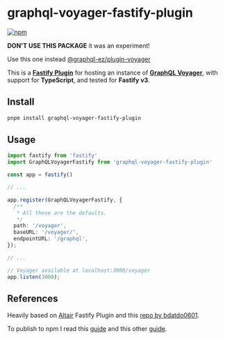 # graphql-voyager-fastify-plugin

[![npm](https://img.shields.io/npm/v/graphql-voyager-fastify-plugin.svg)](https://www.npmjs.com/package/graphql-voyager-fastify-plugin)

**DON'T USE THIS PACKAGE** it was an experiment!

Use this one instead [@graphql-ez/plugin-voyager](https://www.npmjs.com/package/@graphql-ez/plugin-voyager)

This is a [**Fastify Plugin**](https://www.fastify.io/docs/master/Plugins/) for hosting an instance of [**GraphQL Voyager**](https://github.com/APIs-guru/graphql-voyager), with support for **TypeScript**, and tested for **Fastify v3**.

## Install

```sh
pnpm install graphql-voyager-fastify-plugin
```

## Usage

```ts
import fastify from 'fastify'
import GraphQLVoyagerFastify from 'graphql-voyager-fastify-plugin'

const app = fastify()

// ...

app.register(GraphQLVoyagerFastify, {
  /**
   * All these are the defaults.
   */
  path: '/voyager',
  baseURL: '/voyager/',
  endpointURL: '/graphql',
});

// ...

// Voyager available at localhost:3000/voyager
app.listen(3000);
```

## References

Heavily based on [Altair](https://github.com/altair-graphql/altair) Fastify Plugin and this [repo by bdatdo0601](https://github.com/bdatdo0601/graphql-api-starter/blob/master/src/plugins/voyager/index.js). 

To publish to npm I read this [guide](https://cameronnokes.com/blog/the-30-second-guide-to-publishing-a-typescript-package-to-npm/) and this other [guide](https://itnext.io/step-by-step-building-and-publishing-an-npm-typescript-package-44fe7164964c).
